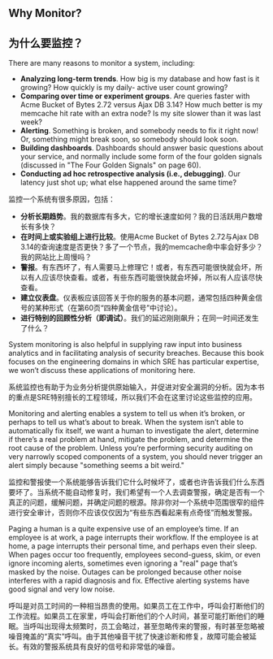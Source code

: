 ## **Why Monitor?**

## **为什么要监控？**

There are many reasons to monitor a system, including:

* **Analyzing long-term trends**. How big is my database and how fast is it growing? How quickly is my daily- active user count growing?
* **Comparing over time or experiment groups**. Are queries faster with Acme Bucket of Bytes 2.72 versus Ajax DB 3.14? How much better is my memcache hit rate with an extra node? Is my site slower than it was last week?
* **Alerting**. Something is broken, and somebody needs to fix it right now! Or, something might break soon, so somebody should look soon.
* **Building dashboards**. Dashboards should answer basic questions about your service, and normally include some form of the four golden signals (discussed in "The Four Golden Signals" on page 60).
* **Conducting ad hoc retrospective analysis (i.e., debugging)**. Our latency just shot up; what else happened around the same time?

监控一个系统有很多原因，包括：

* **分析长期趋势**。我的数据库有多大，它的增长速度如何？我的日活跃用户数增长有多快？
* **在时间上或实验组上进行比较**。使用Acme Bucket of Bytes 2.72与Ajax DB 3.14的查询速度是否更快？多了一个节点，我的memcache命中率会好多少？我的网站比上周慢吗？
* **警报**。有东西坏了，有人需要马上修理它！或者，有东西可能很快就会坏，所以有人应该尽快查看。或者，有些东西可能很快就会坏掉，所以有人应该尽快查看。
* **建立仪表盘**。仪表板应该回答关于你的服务的基本问题，通常包括四种黄金信号的某种形式（在第60页“四种黄金信号”中讨论）。
* **进行特别的回顾性分析（即调试）**。我们的延迟刚刚飙升；在同一时间还发生了什么？

System monitoring is also helpful in supplying raw input into business analytics and in facilitating analysis of security breaches. Because this book focuses on the engineering domains in which SRE has particular expertise, we won’t discuss these applications of monitoring here.

系统监控也有助于为业务分析提供原始输入，并促进对安全漏洞的分析。因为本书的重点是SRE特别擅长的工程领域，所以我们不会在这里讨论这些监控的应用。

Monitoring and alerting enables a system to tell us when it’s broken, or perhaps to tell us what’s about to break. When the system isn’t able to automatically fix itself, we want a human to investigate the alert, determine if there’s a real problem at hand, mitigate the problem, and determine the root cause of the problem. Unless you’re performing security auditing on very narrowly scoped components of a system, you should never trigger an alert simply because "something seems a bit weird."

监控和警报使一个系统能够告诉我们它什么时候坏了，或者也许告诉我们什么东西要坏了。当系统不能自动修复时，我们希望有一个人去调查警报，确定是否有一个真正的问题，缓解问题，并确定问题的根源。除非你对一个系统中范围很窄的组件进行安全审计，否则你不应该仅仅因为“有些东西看起来有点奇怪”而触发警报。

Paging a human is a quite expensive use of an employee’s time. If an employee is at work, a page interrupts their workflow. If the employee is at home, a page interrupts their personal time, and perhaps even their sleep. When pages occur too frequently, employees second-guess, skim, or even ignore incoming alerts, sometimes even ignoring a "real" page that’s masked by the noise. Outages can be prolonged because other noise interferes with a rapid diagnosis and fix. Effective alerting systems have good signal and very low noise.

呼叫是对员工时间的一种相当昂贵的使用。如果员工在工作中，呼叫会打断他们的工作流程。如果员工在家里，呼叫会打断他们的个人时间，甚至可能打断他们的睡眠。当呼叫出现得太频繁时，员工会略过，甚至忽略传来的警报，有时甚至忽略被噪音掩盖的“真实”呼叫。由于其他噪音干扰了快速诊断和修复，故障可能会被延长。有效的警报系统具有良好的信号和非常低的噪音。
